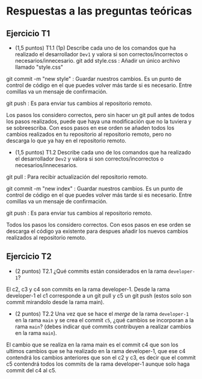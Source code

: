 # Respuestas a las preguntas teóricas

## Ejercicio T1

* (1,5 puntos) T1.1 (1p) Describe cada uno de los comandos que ha realizado el desarrollador `Dev1` y valora si son correctos/incorrectos o necesarios/innecesario.
git add style.css : Añadir un único archivo llamado "style.css"

git commit -m "new style" : Guardar nuestros cambios. Es un punto de control de código en el que puedes volver más tarde si es necesario. Entre comillas va un mensaje de confirmación.

git push : Es para enviar tus cambios al repositorio remoto.

Los pasos los considero correctos, pero sin hacer un git pull antes de todos los pasos realizados, puede que haya una modificación que no la tuviera y se sobreescriba. Con esos pasos en ese orden se añaden todos los cambios realizados en tu repositorio al repositorio remoto, pero no descarga lo que ya hay en el repositorio remoto.

* (1,5 puntos) T1.2 Describe cada uno de los comandos que ha realizado el desarrollador `Dev2` y valora si son correctos/incorrectos o necesarios/innecesarios.

git pull : Para recibir actualización del repositorio remoto.

git commit -m "new index" : Guardar nuestros cambios. Es un punto de control de código en el que puedes volver más tarde si es necesario. Entre comillas va un mensaje de confirmación.

git push : Es para enviar tus cambios al repositorio remoto.

Todos los pasos los considero correctos. Con esos pasos en ese orden se descarga el código ya existente para despues añadir los nuevos cambios realizados al repositorio remoto.

## Ejercicio T2

* (2 puntos) T2.1 ¿Qué commits están considerados en la rama `developer-1`?

El c2, c3 y c4 son commits en la rama developer-1. Desde la rama developer-1 el c1 corresponde a un git pull y c5 un git push (estos solo son commit mirandolo desde la rama main).

* (2 puntos) T2.2 Una vez que se hace el _merge_ de la rama `developer-1` en la rama `main` y se crea el commit `c5`, ¿qué cambios se incorporan a la rama `main`? (debes indicar qué commits contribuyen a realizar cambios en la rama `main`).

El cambio que se realiza en la rama main es el commit c4 que son los ultimos cambios que se ha realizado en la rama developer-1, que ese c4 contendrá los cambios anteriores que son el c2 y c3, es decir que el commit c5 contendrá todos los commits de la rama developer-1 aunque solo haga commit del c4 al c5.
